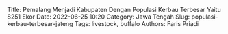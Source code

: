 Title: Pemalang Menjadi Kabupaten Dengan Populasi Kerbau Terbesar Yaitu 8251 Ekor
Date: 2022-06-25 10:20
Category: Jawa Tengah
Slug: populasi-kerbau-terbesar-jateng
Tags: livestock, buffalo
Authors: Faris Priadi

<script src="https://cdn.jsdelivr.net/npm/chart.js@3.0.0/dist/chart.js"></script>
<script src="https://cdn.jsdelivr.net/npm/chartjs-plugin-datalabels@2.0.0"></script>
<div id='chart-box' style="padding-top: 50px; padding-bottom: 100px;">
	<canvas id="myChart" width="400" height="100"></canvas>
</div>
<script>
Chart.register(ChartDataLabels);
const ctx = document.getElementById('myChart').getContext('2d');
const myChart = new Chart(ctx, {
    type: 'bar',
    data: {
		  labels: [
						"Kabupaten Pemalang",
						
						"Kabupaten Brebes",
						
						"Kabupaten Magelang",
						
						"Kabupaten Tegal",
						
						"Kabupaten Demak",
						],
        datasets: [ 
        {
            label: '',
            data: [
						8251.0,
						
						7365.0,
						
						5811.0,
						
						4150.0,
						
						3170.0,
						],
            backgroundColor: [
            	'rgba(54, 162, 235, 1)',
            	'grey',
                'grey',
                'grey',
                'grey',
                
            ],
            borderColor: [
            	'rgba(54, 162, 235, 1)',
            	'grey',
                'grey',
                'grey',
                'grey',
                
            ],
            datalabels: {
	        	color: 'rgba(54, 162, 235, 1)',
	        	align: 'end',
    			anchor: 'end',
    			color: function(context) {
		          return context.dataset.backgroundColor;
		        },
		        font: function(context) {
		          var w = context.chart.width;
		          return {
		            // size: 15,
		            weight: 'bold',
		          };
		        },
		        formatter: function(value, context) {
          			return value + ' ekor';
        		},
      		}
		}]
},
options: {
    	responsive: true,
    	plugins:  {
	      datalabels: {
	        color: 'optionsrange',
	        // padding: 5
	      },
	      legend : {
	      	display: false,
	      }
	    },
	    // Core options
	    aspectRatio: 5 / 3,
	    layout: {
	      padding: {
	        top: 32,
	        right: 20,
	        bottom: 8,
	        left: 20
	      }
	    },
        scales: {
            y: {
                display : false,
                ticks : {
                	stepSize: 1000.
                }
            },
            x: {
            	grid: {display: false, drawBorder: false},

            }

        }

    }
});
</script>
	    